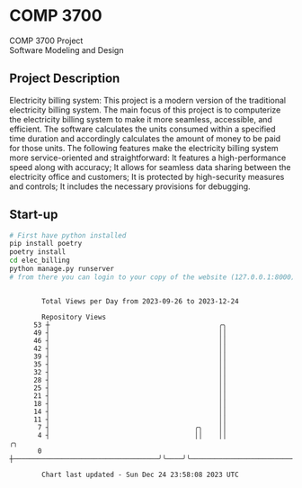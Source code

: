# COMP 3700
COMP 3700 Project  
Software Modeling and Design
## Project Description
Electricity billing system: This project is a modern version of the traditional electricity billing system. The main focus of this project is to computerize the electricity billing system to make it more seamless, accessible, and efficient. The software calculates the units consumed within a specified time duration and accordingly calculates the amount of money to be paid for those units. The following features make the electricity billing system more service-oriented and straightforward: It features a high-performance speed along with accuracy; It allows for seamless data sharing between the electricity office and customers; It is protected by high-security measures and controls; It includes the necessary provisions for debugging.

## Start-up
```bash
# First have python installed
pip install poetry
poetry install
cd elec_billing
python manage.py runserver
# from there you can login to your copy of the website (127.0.0.1:8000), default creds are admin/admin
```

```

        Total Views per Day from 2023-09-26 to 2023-12-24

        Repository Views
      53 ┼                                          ╭╮
      49 ┤                                          ││
      46 ┤                                          ││
      42 ┤                                          ││
      39 ┤                                          ││
      35 ┤                                          ││
      32 ┤                                          ││
      28 ┤                                          ││
      25 ┤                                          ││
      21 ┤                                          ││
      18 ┤                                          ││
      14 ┤                                          ││
      11 ┤                                          ││
       7 ┤                                    ╭╮    ││
       4 ┤                                    ││    ││                            ╭╮
       0 ┼────────────────────────────────────╯╰────╯╰────────────────────────────╯╰───────────────

        Chart last updated - Sun Dec 24 23:58:08 2023 UTC
        
```

